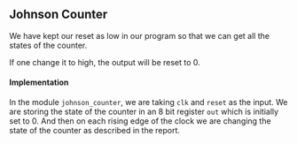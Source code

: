 ## Johnson Counter

We have kept our reset as low in our program so that we can get all the states of the counter.

If one change it to high, the output will be reset to 0.


#### Implementation

In the module ``` johnson_counter ```, we are taking ``` clk ``` and ``` reset ``` as the input.
We are storing the state of the counter in an 8 bit register ``` out ``` which is initially set to 0.
And then on each rising edge of the clock we are changing the state  of the counter as described in the report.


